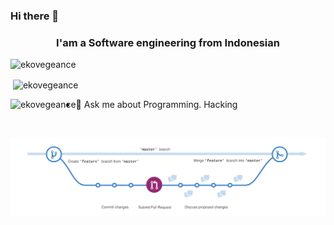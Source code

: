### Hi there 👋

<h3 align="center">I'am a Software engineering from Indonesian</h3>
<p align="left"> <img src="https://komarev.com/ghpvc/?username=ekovegeance" alt="ekovegeance" /> </p>

<p>&nbsp;<img align="center" src="https://github-readme-stats.vercel.app/api?username=ekovegeance&show_icons=true" alt="ekovegeance" /></p>

<p><img align="left" src="https://github-readme-stats.vercel.app/api/top-langs/?username=ekovegeance&layout=compact&hide=html" alt="ekovegeance" /></p>

- 💬 Ask me about Programming. Hacking

<br><p><img align="center" src="https://github.com/ekovegeance/ekovegeance/blob/master/branching.png"/> </p>

     



<!--
**ekovegeance/ekovegeance** is a ✨ _special_ ✨ repository because its `README.md` (this file) appears on your GitHub profile.

Here are some ideas to get you started:

- 🔭 I’m currently working on ...
- 🌱 I’m currently learning ...
- 👯 I’m looking to collaborate on ...
- 🤔 I’m looking for help with ...
- 💬 Ask me about ...
- 📫 How to reach me: ...
- 😄 Pronouns: ...
- ⚡ Fun fact: ...
-->
